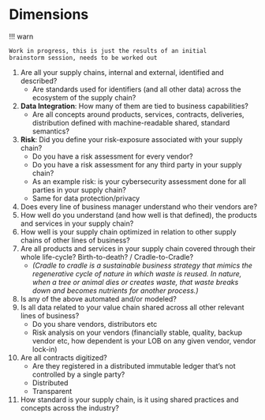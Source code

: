 # Dimensions

!!! warn

    Work in progress, this is just the results of an initial
    brainstorm session, needs to be worked out

1. Are all your supply chains, internal and external, identified and described?
    - Are standards used for identifiers (and all other data) across the 
      ecosystem of the supply chain?
2. **Data Integration**: How many of them are tied to business capabilities?
    - Are all concepts around products, services, contracts, deliveries,
      distribution defined with machine-readable shared, standard semantics? 
3. **Risk**: Did you define your risk-exposure associated with your
   supply chain?
    - Do you have a risk assessment for every vendor?
    - Do you have a risk assessment for any third party in your supply chain? 
    - As an example risk: is your cybersecurity assessment done for all 
      parties in your supply chain?
    - Same for data protection/privacy
5. Does every line of business manager understand who their vendors are?
6. How well do you understand (and how well is that defined), the products 
   and services in your supply chain?
7. How well is your supply chain optimized in relation to other supply chains
   of other lines of business?
8. Are all products and services in your supply chain covered through their 
   whole life-cycle? Birth-to-death? / Cradle-to-Cradle?
    - _(Cradle to cradle is a sustainable business strategy that mimics the 
      regenerative cycle of nature in which waste is reused. 
      In nature, when a tree or animal dies or creates waste, that waste
      breaks down and becomes nutrients for another process.)_
9. Is any of the above automated and/or modeled? 
10. Is all data related to your value chain shared across all other relevant
    lines of business? 
     - Do you share vendors, distributors etc 
     - Risk analysis on your vendors (financially stable, quality, backup 
       vendor etc, how dependent is your LOB on any given vendor,
       vendor lock-in)
11. Are all contracts digitized? 
    - Are they registered in a distributed immutable ledger that’s not 
      controlled by a single party? 
    - Distributed 
    - Transparent 
12. How standard is your supply chain, is it using shared practices and 
    concepts across the industry?
